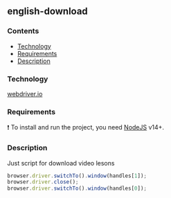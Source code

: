 ## english-download
<!--revrite to webdriver -->
### Contents
- [Technology](#Technology)
- [Requirements](#Requirements)
- [Description](#Description)
### Technology
[webdriver.io](https://webdriver.io/)
### Requirements
 :exclamation: To install and run the project, you need [NodeJS](https://nodejs.org/) v14+.
### Description
Just script for download video lesons 
```js
browser.driver.switchTo().window(handles[1]);
browser.driver.close();
browser.driver.switchTo().window(handles[0]);
```
